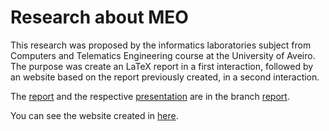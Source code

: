 # Research about MEO

This research was proposed by the informatics laboratories subject from Computers and Telematics Engineering course at the University of Aveiro.
The purpose was create an LaTeX report in a first interaction, followed by an website based on the report previously created, in a second interaction.

The [report](https://github.com/tiagoadonis/MEO_Research/blob/Report/Report-MEO/Report-MEO.pdf) and the respective [presentation](https://github.com/tiagoadonis/MEO_Research/blob/Report/Presentation/MEO%20(Apresentacao).pdf) are in the branch [report](https://github.com/tiagoadonis/MEO_Research/tree/Report).

You can see the website created in [here](https://tiagoadonis.github.io/MEO_Research/).
